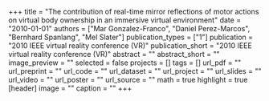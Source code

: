 +++
title = "The contribution of real-time mirror reflections of motor actions on virtual body ownership in an immersive virtual environment"
date = "2010-01-01"
authors = ["Mar Gonzalez-Franco", "Daniel Perez-Marcos", "Bernhard Spanlang", "Mel Slater"]
publication_types = ["1"]
publication = "2010 IEEE virtual reality conference (VR)"
publication_short = "2010 IEEE virtual reality conference (VR)"
abstract = ""
abstract_short = ""
image_preview = ""
selected = false
projects = []
tags = []
url_pdf = ""
url_preprint = ""
url_code = ""
url_dataset = ""
url_project = ""
url_slides = ""
url_video = ""
url_poster = ""
url_source = ""
math = true
highlight = true
[header]
image = ""
caption = ""
+++

